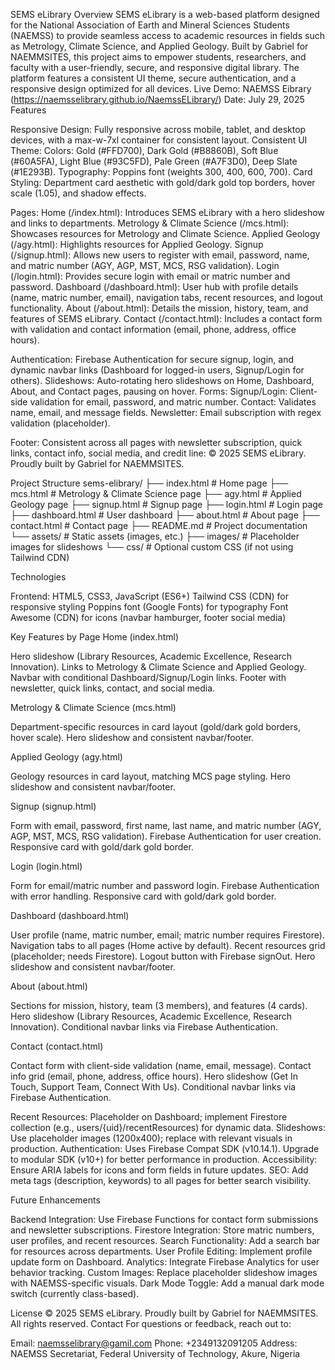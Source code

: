 SEMS eLibrary
Overview
SEMS eLibrary is a web-based platform designed for the National Association of Earth and Mineral Sciences Students (NAEMSS) to provide seamless access to academic resources in fields such as Metrology, Climate Science, and Applied Geology. Built by Gabriel for NAEMMSITES, this project aims to empower students, researchers, and faculty with a user-friendly, secure, and responsive digital library. The platform features a consistent UI theme, secure authentication, and a responsive design optimized for all devices.
Live Demo: NAEMSS Eibrary (https://naemsselibrary.github.io/NaemssELibrary/)
Date: July 29, 2025
Features

Responsive Design: Fully responsive across mobile, tablet, and desktop devices, with a max-w-7xl container for consistent layout.
Consistent UI Theme:
Colors: Gold (#FFD700), Dark Gold (#B8860B), Soft Blue (#60A5FA), Light Blue (#93C5FD), Pale Green (#A7F3D0), Deep Slate (#1E293B).
Typography: Poppins font (weights 300, 400, 600, 700).
Card Styling: Department card aesthetic with gold/dark gold top borders, hover scale (1.05), and shadow effects.


Pages:
Home (/index.html): Introduces SEMS eLibrary with a hero slideshow and links to departments.
Metrology & Climate Science (/mcs.html): Showcases resources for Metrology and Climate Science.
Applied Geology (/agy.html): Highlights resources for Applied Geology.
Signup (/signup.html): Allows new users to register with email, password, name, and matric number (AGY, AGP, MST, MCS, RSG validation).
Login (/login.html): Provides secure login with email or matric number and password.
Dashboard (/dashboard.html): User hub with profile details (name, matric number, email), navigation tabs, recent resources, and logout functionality.
About (/about.html): Details the mission, history, team, and features of SEMS eLibrary.
Contact (/contact.html): Includes a contact form with validation and contact information (email, phone, address, office hours).


Authentication: Firebase Authentication for secure signup, login, and dynamic navbar links (Dashboard for logged-in users, Signup/Login for others).
Slideshows: Auto-rotating hero slideshows on Home, Dashboard, About, and Contact pages, pausing on hover.
Forms:
Signup/Login: Client-side validation for email, password, and matric number.
Contact: Validates name, email, and message fields.
Newsletter: Email subscription with regex validation (placeholder).


Footer: Consistent across all pages with newsletter subscription, quick links, contact info, social media, and credit line: © 2025 SEMS eLibrary. Proudly built by Gabriel for NAEMMSITES.

Project Structure
sems-elibrary/
├── index.html                 # Home page
├── mcs.html                   # Metrology & Climate Science page
├── agy.html                   # Applied Geology page
├── signup.html                # Signup page
├── login.html                 # Login page
├── dashboard.html             # User dashboard
├── about.html                 # About page
├── contact.html               # Contact page
├── README.md                  # Project documentation
└── assets/                    # Static assets (images, etc.)
    ├── images/                # Placeholder images for slideshows
    └── css/                   # Optional custom CSS (if not using Tailwind CDN)

Technologies

Frontend:
HTML5, CSS3, JavaScript (ES6+)
Tailwind CSS (CDN) for responsive styling
Poppins font (Google Fonts) for typography
Font Awesome (CDN) for icons (navbar hamburger, footer social media)


Key Features by Page
Home (index.html)

Hero slideshow (Library Resources, Academic Excellence, Research Innovation).
Links to Metrology & Climate Science and Applied Geology.
Navbar with conditional Dashboard/Signup/Login links.
Footer with newsletter, quick links, contact, and social media.

Metrology & Climate Science (mcs.html)

Department-specific resources in card layout (gold/dark gold borders, hover scale).
Hero slideshow and consistent navbar/footer.

Applied Geology (agy.html)

Geology resources in card layout, matching MCS page styling.
Hero slideshow and consistent navbar/footer.

Signup (signup.html)

Form with email, password, first name, last name, and matric number (AGY, AGP, MST, MCS, RSG validation).
Firebase Authentication for user creation.
Responsive card with gold/dark gold border.

Login (login.html)

Form for email/matric number and password login.
Firebase Authentication with error handling.
Responsive card with gold/dark gold border.

Dashboard (dashboard.html)

User profile (name, matric number, email; matric number requires Firestore).
Navigation tabs to all pages (Home active by default).
Recent resources grid (placeholder; needs Firestore).
Logout button with Firebase signOut.
Hero slideshow and consistent navbar/footer.

About (about.html)

Sections for mission, history, team (3 members), and features (4 cards).
Hero slideshow (Library Resources, Academic Excellence, Research Innovation).
Conditional navbar links via Firebase Authentication.

Contact (contact.html)

Contact form with client-side validation (name, email, message).
Contact info grid (email, phone, address, office hours).
Hero slideshow (Get In Touch, Support Team, Connect With Us).
Conditional navbar links via Firebase Authentication.

Recent Resources: Placeholder on Dashboard; implement Firestore collection (e.g., users/{uid}/recentResources) for dynamic data.
Slideshows: Use placeholder images (1200x400); replace with relevant visuals in production.
Authentication: Uses Firebase Compat SDK (v10.14.1). Upgrade to modular SDK (v10+) for better performance in production.
Accessibility: Ensure ARIA labels for icons and form fields in future updates.
SEO: Add meta tags (description, keywords) to all pages for better search visibility.

Future Enhancements

Backend Integration: Use Firebase Functions for contact form submissions and newsletter subscriptions.
Firestore Integration: Store matric numbers, user profiles, and recent resources.
Search Functionality: Add a search bar for resources across departments.
User Profile Editing: Implement profile update form on Dashboard.
Analytics: Integrate Firebase Analytics for user behavior tracking.
Custom Images: Replace placeholder slideshow images with NAEMSS-specific visuals.
Dark Mode Toggle: Add a manual dark mode switch (currently class-based).


License
© 2025 SEMS eLibrary. Proudly built by Gabriel for NAEMMSITES. All rights reserved.
Contact
For questions or feedback, reach out to:

Email: naemsselibrary@gamil.com
Phone: +2349132091205
Address: NAEMSS Secretariat, Federal University of Technology, Akure, Nigeria
